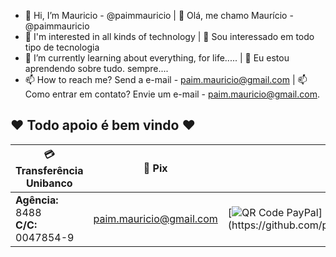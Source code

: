 - 👋 Hi, I’m Mauricio - @paimmauricio | 👋 Olá, me chamo Maurício - @paimmauricio
- 👀 I'm interested in all kinds of technology | 👀 Sou interessado em todo tipo de tecnologia
- 🌱 I’m currently learning about everything, for life..... | 🌱 Eu estou aprendendo sobre tudo. sempre....
- 📫 How to reach me? Send a e-mail - paim.mauricio@gmail.com | 📫 Como entrar em contato? Envie um e-mail - paim.mauricio@gmail.com.

## ❤️ Todo apoio é bem vindo ❤️
|💳 Transferência Unibanco |🏦 Pix |💰 QR Code PayPal|🌍 Site PayPal|
|----------------------------------- | -------------- |-------------------------|----------------------|
| **Agência:** 8488 <br> **C/C:** 0047854-9| paim.mauricio@gmail.com|[![QR Code PayPal]([https://github.com/paimmauricio/Script-Rede/blob/main/QRs/QR_Code_PayPal.png](https://github.com/paimmauricio/paimmauricio/blob/main/QR_Code_PayPal.png))](https://github.com/paimmauricio/paimmauricio/blob/main/QR_Code_PayPal.png)|[Doação Direta pelo PayPal](https://www.paypal.com/donate?hosted_button_id=YJNX67EAAHNCU)|
<!---
paimmauricio/paimmauricio is a ✨ special ✨ repository because its `README.md` (this file) appears on your GitHub profile.
You can click the Preview link to take a look at your changes.
--->

